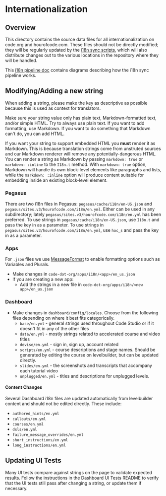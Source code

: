 # Internationalization

## Overview

This directory contains the source data files for all internationalization on
code.org and hourofcode.com. These files should not be directly modified; they
will be regularly updated by the [i18n sync scripts](../bin/i18n/), which will
also distribute changes out to the various locations in the repository where
they will be handled.

This [i18n pipeline doc](./i18n_pipeline.md) contains diagrams describing how the i18n sync pipeline works.

## Modifying/Adding a new string

When adding a string, please make the key as descriptive as possible because
this is used as context for translators.

Make sure your string value only has plain text, Markdown-formatted text, and/or
simple HTML. Try to always use plain text. If you want to add formatting, use Markdown.
If you want to do something that Markdown can't do, you can add HTML.

If you want your string to support embedded HTML you **must** render it as Markdown.
This is because translation strings come from unstruted sources and our Markdown
renderer will remove any potentially-dangerous HTML.
You can render a string as Markdown by passing `markdown: true` or `markdown: :inline`
to the `I18n.t` method. With `markdown: true` option, Markdown will handle its own
block-level elements like paragraphs and lists, while the `markdown: :inline` option
will produce content suitable for embedding inside an existing block-level element.

### Pegasus

There are two i18n files in Pegasus: `pegasus/cache/i18n/en-US.json` and `pegasus/sites.v3/hourofcode.com/i18n/en.yml`.
Either can be used in any subdirectory; lately `pegasus/sites.v3/hourofcode.com/i18n/en.yml` has been preferred.
To use strings in `pegasus/cache/i18n/en-US.json`, use `I18n.t` and pass the key in as a parameter.
To use strings in `pegasus/sites.v3/hourofcode.com/i18n/en.yml`, use `hoc_s` and pass the key in as a parameter. 

### Apps
For `.json` files we use [MessageFormat](http://messageformat.github.io/messageformat/guide/) to enable formatting options such as Variables and Plurals.
-   Make changes in `code-dot-org/apps/i18n/<app>/en_us.json`
-   If you are creating a new app:
    -   Add the strings in a new file in `code-dot-org/apps/i18n/<new
        app>/en_us.json`

### Dashboard

-   Make changes in `dashboard/config/locales`. Choose from the following files
    depending on where it best fits categorically.
    -   `base/en.yml` - general strings used throughout Code Studio or if it doesn't
        fit in any of the other files
    -   `data/en.yml` - mostly strings related to accelerated course and video
        titles
    -   `devise/en.yml` - sign in, sign up, account related
    -   `scripts/en.yml` - course descriptions and stage names. Should be
        generated by editing the course on levelbuilder, but can be updated
        directly.
    -   `slides/en.yml` - the screenshots and transcripts that accompany each
        tutorial video
    -   `unplugged/en.yml` - titles and descriptions for unplugged levels.

#### Content Changes

Several Dashboard i18n files are updated automatically from levelbuilder content
and should not be edited directly. These include:

-   `authored_hints/en.yml`
-   `callouts/en.yml`
-   `courses/en.yml`
-   `dsls/en.yml`
-   `failure_message_overrides/en.yml`
-   `short_instructions/en.yml`
-   `long_instructions/en.yml`


## Updating UI Tests

Many UI tests compare against strings on the page to validate expected results.
Follow the instructions in the Dashboard UI Tests README to verify that the UI
tests still pass after changing a string, or update them if necessary.

[0]: https://docs.google.com/a/code.org/spreadsheet/ccc?key=0AuZfRa__4CAYdHhObnJqQkViMUx0cGpESHc3VWtDUXc&usp=sharing "i18n gsheet"
